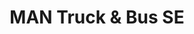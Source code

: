 ---
title: "MAN Truck & Bus SE"
url: /villingen-schwenningen/man-truck-und-bus-se/
shop: Autowerkstatt
---